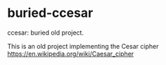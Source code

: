 # buried-ccesar

ccesar: buried old project.

This is an old project implementing the Cesar cipher https://en.wikipedia.org/wiki/Caesar_cipher